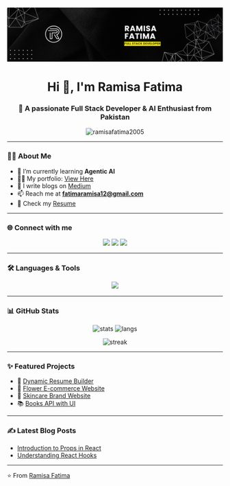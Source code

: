 ![logo](https://github.com/RamisaFatima2005/RamisaFatima2005/blob/main/banner.png)

<h1 align="center">Hi 👋, I'm Ramisa Fatima</h1>
<h3 align="center">🚀 A passionate Full Stack Developer & AI Enthusiast from Pakistan</h3>

<p align="center"> 
  <img src="https://komarev.com/ghpvc/?username=ramisafatima2005&label=Profile%20views&color=0e75b6&style=flat" alt="ramisafatima2005" /> 
</p>

---

### 👩‍💻 About Me  
- 🌱 I’m currently learning **Agentic AI**  
- 👨‍💻 My portfolio: [View Here](https://portfolio-fawn-one-lkcwp7zc52.vercel.app/)  
- 📝 I write blogs on [Medium](https://medium.com/@ramisafatima67)  
- 📫 Reach me at **fatimaramisa12@gmail.com**  
- 📄 Check my [Resume](https://drive.google.com/file/d/1jFNbNO385eTOrR_MLsKuQHgr6xnI1YCN/view?usp=sharing)  

---

### 🌐 Connect with me  
<p align="center">
  <a href="https://twitter.com/ramisafatima_05" target="blank"><img src="https://skillicons.dev/icons?i=twitter" height="40"/></a>
  <a href="https://www.linkedin.com/in/ramisa-fatima-8639822b8/" target="blank"><img src="https://skillicons.dev/icons?i=linkedin" height="40"/></a>
  <a href="https://discord.gg/ramisa0837" target="blank"><img src="https://skillicons.dev/icons?i=discord" height="40"/></a>
</p>

---

### 🛠️ Languages & Tools  
<p align="center">
  <img src="https://skillicons.dev/icons?i=html,css,tailwind,js,ts,react,nextjs,python,figma,ps,ai" />
</p>

---

### 📊 GitHub Stats  
<p align="center">
  <img src="https://github-readme-stats.vercel.app/api?username=ramisafatima2005&show_icons=true&theme=radical" alt="stats" height="150"/>
  <img src="https://github-readme-stats.vercel.app/api/top-langs?username=ramisafatima2005&show_icons=true&locale=en&layout=compact&theme=radical" alt="langs" height="150"/>
</p>

<p align="center">
  <img src="https://github-readme-streak-stats.herokuapp.com/?user=ramisafatima2005&theme=radical" alt="streak" />
</p>

---

### ✨ Featured Projects  
- 📌 [Dynamic Resume Builder](https://github.com/RamisaFatima2005/dynamic-resume)  
- 🌸 [Flower E-commerce Website](https://github.com/RamisaFatima2005/flower-shop)  
- 🧴 [Skincare Brand Website](https://github.com/RamisaFatima2005/skincare-website)  
- 📚 [Books API with UI](https://github.com/RamisaFatima2005/books-api)  

---

### ✍️ Latest Blog Posts  
- [Introduction to Props in React](https://medium.com/@ramisafatima67)  
- [Understanding React Hooks](https://medium.com/@ramisafatima67)  

---

⭐️ From [Ramisa Fatima](https://github.com/RamisaFatima2005)
